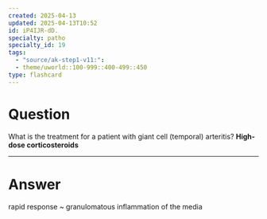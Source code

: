 ```yaml
---
created: 2025-04-13
updated: 2025-04-13T10:52
id: iP4IJR-dD.
specialty: patho
specialty_id: 19
tags:
  - "source/ak-step1-v11:": 
  - theme/uworld::100-999::400-499::450
type: flashcard
---
```


# Question
What is the treatment for a patient with giant cell (temporal) arteritis?    **High-dose corticosteroids**

---

# Answer
rapid response ~ granulomatous inflammation of the media